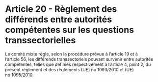 # Article 20 - Règlement des différends entre autorités compétentes sur les questions transsectorielles


Le comité mixte règle, selon la procédure prévue à l’article 19 et à l’article 56, les différends transsectoriels pouvant survenir entre autorités compétentes, telles que définies respectivement à l’article 4, point 2, du présent règlement et des règlements (UE) no 1093/2010 et (UE) no 1095/2010.
